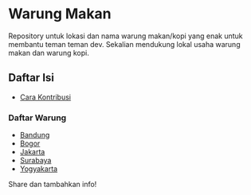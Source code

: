 # Warung Makan

Repository untuk lokasi dan nama warung makan/kopi yang enak untuk membantu teman teman dev. 
Sekalian mendukung lokal usaha warung makan dan warung kopi.

## Daftar Isi  

* [Cara Kontribusi](./CONTRIBUTING.md)  

### Daftar Warung

* [Bandung](./data/Bandung.md)  
* [Bogor](./data/Bogor.md)  
* [Jakarta](./data/Jakarta.md)  
* [Surabaya](./data/Surabaya.md)  
* [Yogyakarta](./data/Yogyakarta.md)  

Share dan tambahkan info!
